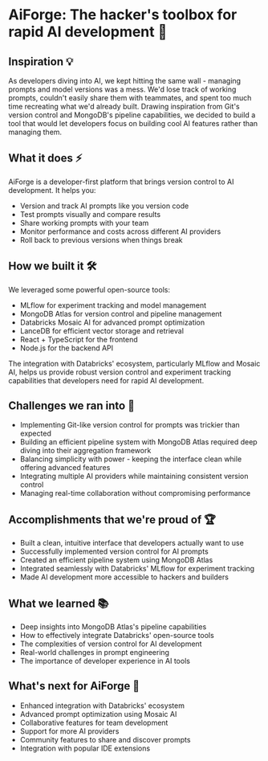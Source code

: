 # AiForge: The hacker's toolbox for rapid AI development 🔧

## Inspiration 💡

As developers diving into AI, we kept hitting the same wall - managing prompts and model versions was a mess. We'd lose track of working prompts, couldn't easily share them with teammates, and spent too much time recreating what we'd already built. Drawing inspiration from Git's version control and MongoDB's pipeline capabilities, we decided to build a tool that would let developers focus on building cool AI features rather than managing them.

## What it does ⚡

AiForge is a developer-first platform that brings version control to AI development. It helps you:

- Version and track AI prompts like you version code
- Test prompts visually and compare results
- Share working prompts with your team
- Monitor performance and costs across different AI providers
- Roll back to previous versions when things break

## How we built it 🛠️

We leveraged some powerful open-source tools:

- MLflow for experiment tracking and model management
- MongoDB Atlas for version control and pipeline management
- Databricks Mosaic AI for advanced prompt optimization
- LanceDB for efficient vector storage and retrieval
- React + TypeScript for the frontend
- Node.js for the backend API

The integration with Databricks' ecosystem, particularly MLflow and Mosaic AI, helps us provide robust version control and experiment tracking capabilities that developers need for rapid AI development.

## Challenges we ran into 🚧

- Implementing Git-like version control for prompts was trickier than expected
- Building an efficient pipeline system with MongoDB Atlas required deep diving into their aggregation framework
- Balancing simplicity with power - keeping the interface clean while offering advanced features
- Integrating multiple AI providers while maintaining consistent version control
- Managing real-time collaboration without compromising performance

## Accomplishments that we're proud of 🏆

- Built a clean, intuitive interface that developers actually want to use
- Successfully implemented version control for AI prompts
- Created an efficient pipeline system using MongoDB Atlas
- Integrated seamlessly with Databricks' MLflow for experiment tracking
- Made AI development more accessible to hackers and builders

## What we learned 📚

- Deep insights into MongoDB Atlas's pipeline capabilities
- How to effectively integrate Databricks' open-source tools
- The complexities of version control for AI development
- Real-world challenges in prompt engineering
- The importance of developer experience in AI tools

## What's next for AiForge 🚀

- Enhanced integration with Databricks' ecosystem
- Advanced prompt optimization using Mosaic AI
- Collaborative features for team development
- Support for more AI providers
- Community features to share and discover prompts
- Integration with popular IDE extensions

